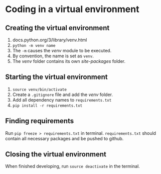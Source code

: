 # Coding in a virtual environment
## Creating the virtual environment
1. docs.python.org/3/library/venv.html
2. `python -m venv name`
3. The `-m` causes the *venv* module to be executed.
4. By convention, the name is set as `venv`.
5. The *venv* folder contains its own *site-packages* folder.

## Starting the virtual environment
1. `source venv/bin/activate`
2. Create a `.gitignore` file and add the *venv* folder.
3. Add all dependency names to `requirements.txt`
4. `pip install -r requirements.txt`
## Finding requirements
Run `pip freeze > requirements.txt` in terminal. `requirements.txt` should contain all necessary packages and be pushed to github.

## Closing the virtual environment
When finished developing, run `source deactivate` in the terminal.
